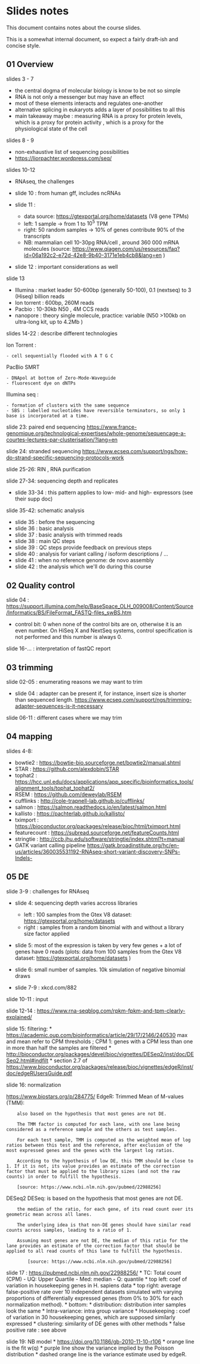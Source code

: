 # Slides notes

This document contains notes about the course slides.

This is a somewhat internal document, so expect a fairly draft-ish and concise style.


## 01 Overview


slides 3 - 7

 * the central dogma of molecular biology is know to be not so simple
 * RNA is not only a messenger but may have an effect
 * most of these elements interacts and regulates one-another 
 * alternative splicing in eukaryots adds a layer of possibilities to all this
 * main takeaway maybe : measuring RNA is a proxy for protein levels, which is a proxy for protein activity , which is a proxy for the physiological state of the cell

slides 8 - 9

 * non-exhaustive list of sequencing possibilities 
 * https://liorpachter.wordpress.com/seq/

slides 10-12

 * RNAseq, the challenges
 * slide 10 : from human gff, includes ncRNAs
 * slide 11 : 
 	* data source: https://gtexportal.org/home/datasets (V8 gene TPMs)
 	* left: 1 sample -> from 1 to $10^5$ TPM 
 	* right: 50 random samples -> 10% of genes contribute 90% of the transcripts
 	* NB: mammalian cell 10-30pg RNA/cell , around 360 000 mRNA molecules (source: https://www.qiagen.com/us/resources/faq?id=06a192c2-e72d-42e8-9b40-3171e1eb4cb8&lang=en )

 * slide 12 : important considerations as well

slide 13

 * Illumina : market leader 50-600bp (generally 50-100), 0.1 (nextseq) to 3 (Hiseq) billion reads
 * Ion torrent : 600bp, 260M reads
 * Pacbio : 10-30kb N50 , 4M CCS reads 
 * nanopore : theory single molecule, practice: variable (N50 >100kb on ultra-long kit, up to 4.2Mb )

slides 14-22 : describe different technologies


Ion Torrent :

	- cell sequentially flooded with A T G C 

PacBio SMRT

	- DNApol at bottom of Zero-Mode-Waveguide 
	- fluorescent dye on dNTPs

Illumina seq :

	- formation of clusters with the same sequence 
	- SBS : labelled nucleotides have reversible terminators, so only 1 base is incorporated at a time.


slide 23: paired end sequencing https://www.france-genomique.org/technological-expertises/whole-genome/sequencage-a-courtes-lectures-par-clusterisation/?lang=en

slide 24: stranded sequencing https://www.ecseq.com/support/ngs/how-do-strand-specific-sequencing-protocols-work

slide 25-26: RIN , RNA purification

slide 27-34: sequencing depth and replicates

 * slide 33-34 : this pattern applies to low- mid- and high- expressors (see their supp doc)

slide 35-42: schematic analysis

 * slide 35 : before the sequencing
 * slide 36 : basic analysis
 * slide 37 : basic analysis with trimmed reads
 * slide 38 : main QC steps
 * slide 39 : QC steps provide feedback on previous steps
 * slide 40 : analysis for variant calling / isoform descriptions / ...
 * slide 41 : when no reference genome: de novo assembly
 * slide 42 : the analysis which we'll do during this course


## 02 Quality control


slide 04 : https://support.illumina.com/help/BaseSpace_OLH_009008/Content/Source/Informatics/BS/FileFormat_FASTQ-files_swBS.htm

 * control bit: 0 when none of the control bits are on, otherwise it is an even number. On HiSeq X and NextSeq systems, control specification is not performed and this number is always 0.

slide 16-... : interpretation of fastQC report


## 03 trimming

slide 02-05 : enumerating reasons we may want to trim

 * slide 04 : adapter can be present if, for instance, insert size is shorter than sequenced length. https://www.ecseq.com/support/ngs/trimming-adapter-sequences-is-it-necessary

slide 06-11 : different cases where we may trim

## 04 mapping

slides 4-8:

 * bowtie2 : https://bowtie-bio.sourceforge.net/bowtie2/manual.shtml
 * STAR : https://github.com/alexdobin/STAR
 * tophat2 : https://hcc.unl.edu/docs/applications/app_specific/bioinformatics_tools/alignment_tools/tophat_tophat2/
 * RSEM : https://github.com/deweylab/RSEM
 * cufflinks : http://cole-trapnell-lab.github.io/cufflinks/
 * salmon : https://salmon.readthedocs.io/en/latest/salmon.html
 * kallisto : https://pachterlab.github.io/kallisto/
 * tximport : https://bioconductor.org/packages/release/bioc/html/tximport.html
 * featurecount : https://subread.sourceforge.net/featureCounts.html
 * stringtie : http://ccb.jhu.edu/software/stringtie/index.shtml?t=manual
 * GATK variant calling pipeline https://gatk.broadinstitute.org/hc/en-us/articles/360035531192-RNAseq-short-variant-discovery-SNPs-Indels-


## 05 DE

slide 3-9 : challenges for RNAseq 

 * slide 4: sequencing depth varies accross libraries
     * left : 100 samples from the Gtex V8 dataset: https://gtexportal.org/home/datasets
     * right : samples from a random binomial with and without a library size factor applied

 * slide 5: most of the expression is taken by very few genes + a lot of genes have 0 reads  (plots: data from 100 samples from the Gtex V8 dataset: https://gtexportal.org/home/datasets )

 * slide 6: small number of samples. 10k simulation of negative binomial draws

 * slide 7-9 : xkcd.com/882

slide 10-11 : input

slide 12-14 : https://www.rna-seqblog.com/rpkm-fpkm-and-tpm-clearly-explained/

slide 15: filtering: 
    * https://academic.oup.com/bioinformatics/article/29/17/2146/240530 max and mean refer to CPM thresholds ; CPM 1: genes with a CPM less than one in more than half the samples are filtered
    * http://bioconductor.org/packages/devel/bioc/vignettes/DESeq2/inst/doc/DESeq2.html#indfilt
    * section 2.7 of https://www.bioconductor.org/packages/release/bioc/vignettes/edgeR/inst/doc/edgeRUsersGuide.pdf

slide 16: normalization

https://www.biostars.org/p/284775/
EdgeR: Trimmed Mean of M-values (TMM): 
        
        also based on the hypothesis that most genes are not DE. 

        The TMM factor is computed for each lane, with one lane being considered as a reference sample and the others as test samples. 

        For each test sample, TMM is computed as the weighted mean of log ratios between this test and the reference, after exclusion of the most expressed genes and the genes with the largest log ratios. 

        According to the hypothesis of low DE, this TMM should be close to 1. If it is not, its value provides an estimate of the correction factor that must be applied to the library sizes (and not the raw counts) in order to fulfill the hypothesis. 

        [source: https://www.ncbi.nlm.nih.gov/pubmed/22988256]
DESeq2
    DESeq:  is based on the hypothesis that most genes are not DE. 
            
        the median of the ratio, for each gene, of its read count over its geometric mean across all lanes. 

        The underlying idea is that non-DE genes should have similar read counts across samples, leading to a ratio of 1. 

        Assuming most genes are not DE, the median of this ratio for the lane provides an estimate of the correction factor that should be applied to all read counts of this lane to fulfill the hypothesis. 

            [source: https://www.ncbi.nlm.nih.gov/pubmed/22988256]


slide 17 : https://pubmed.ncbi.nlm.nih.gov/22988256/
    * TC: Total count (CPM) - UQ: Upper Quartile - Med: median - Q: quantile
    * top left: coef of variation in housekeeping genes in H. sapiens data
    * top right: average false-positive rate over 10 independent datasets simulated with varying proportions of differentially expressed genes (from 0% to 30% for each normalization method). 
    * bottom:
        * distribution: distribution inter samples look the same
        * Intra-variance: intra group variance 
        * Housekeeping : coef of variation in 30 housekeeping genes, which are supposed similarly expressed
        * clustering: similarity of DE genes with other methods
        * false positive rate : see above

slide 19: NB model
    * https://doi.org/10.1186/gb-2010-11-10-r106
    * orange line is the fit w(q)
    * purple line show the variance implied by the Poisson distribution 
    * dashed orange line is the variance estimate used by edgeR. 